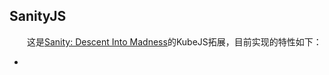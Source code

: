 ## SanityJS

&emsp;&emsp;这是[Sanity: Descent Into Madness](https://www.curseforge.com/minecraft/mc-mods/sanity-descent-into-madness)的KubeJS拓展，目前实现的特性如下：  

- 